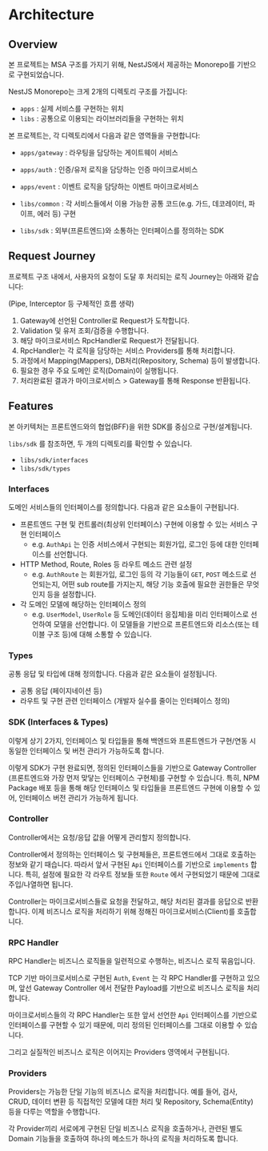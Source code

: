 # Architecture

## Overview

본 프로젝트는 MSA 구조를 가지기 위해, NestJS에서 제공하는 Monorepo를 기반으로 구현되었습니다.

NestJS Monorepo는 크게 2개의 디렉토리 구조를 가집니다:

-   `apps` : 실제 서비스를 구현하는 위치
-   `libs` : 공통으로 이용되는 라이브러리들을 구현하는 위치

본 프로젝트는, 각 디렉토리에서 다음과 같은 영역들을 구현합니다:

-   `apps/gateway` : 라우팅을 담당하는 게이트웨이 서비스
-   `apps/auth` : 인증/유저 로직을 담당하는 인증 마이크로서비스
-   `apps/event` : 이벤트 로직을 담당하는 이벤트 마이크로서비스

-   `libs/common` : 각 서비스들에서 이용 가능한 공통 코드(e.g. 가드, 데코레이터, 파이프, 에러 등) 구현
-   `libs/sdk` : 외부(프론트엔드)와 소통하는 인터페이스를 정의하는 SDK

## Request Journey

프로젝트 구조 내에서, 사용자의 요청이 도달 후 처리되는 로직 Journey는 아래와 같습니다:

(Pipe, Interceptor 등 구체적인 흐름 생략)

1. Gateway에 선언된 Controller로 Request가 도착합니다.
2. Validation 및 유저 조회/검증을 수행합니다.
3. 해당 마이크로서비스 RpcHandler로 Request가 전달됩니다.
4. RpcHandler는 각 로직을 담당하는 서비스 Providers를 통해 처리합니다.
5. 과정에서 Mapping(Mappers), DB처리(Repository, Schema) 등이 발생합니다.
6. 필요한 경우 주요 도메인 로직(Domain)이 실행됩니다.
7. 처리완료된 결과가 마이크로서비스 > Gateway를 통해 Response 반환됩니다.

## Features

본 아키텍처는 프론트엔드와의 협업(BFF)을 위한 SDK를 중심으로 구현/설계됩니다.

`libs/sdk` 를 참조하면, 두 개의 디렉토리를 확인할 수 있습니다.

-   `libs/sdk/interfaces`
-   `libs/sdk/types`

### Interfaces

도메인 서비스들의 인터페이스를 정의합니다. 다음과 같은 요소들이 구현됩니다.

-   프론트엔드 구현 및 컨트롤러(최상위 인터페이스) 구현에 이용할 수 있는 서비스 구현 인터페이스
    -   e.g. `AuthApi` 는 인증 서비스에서 구현되는 회원가입, 로그인 등에 대한 인터페이스를 선언합니다.
-   HTTP Method, Route, Roles 등 라우트 메소드 관련 설정
    -   e.g. `AuthRoute` 는 회원가입, 로그인 등의 각 기능들이 `GET`, `POST` 메소드로 선언되는지, 어떤 sub route를 가지는지, 해당 기능 호출에 필요한 권한들은 무엇인지 등을 설정합니다.
-   각 도메인 모델에 해당하는 인터페이스 정의
    -   e.g. `UserModel`, `UserRole` 등 도메인(데이터 응집체)을 미리 인터페이스로 선언하여 모델을 선언합니다. 이 모델들을 기반으로 프론트엔드와 리소스(또는 테이블 구조 등)에 대해 소통할 수 있습니다.

### Types

공통 응답 및 타입에 대해 정의합니다. 다음과 같은 요소들이 설정됩니다.

-   공통 응답 (페이지네이션 등)
-   라우트 및 구현 관련 인터페이스 (개발자 실수를 줄이는 인터페이스 정의)

### SDK (Interfaces & Types)

이렇게 상기 2가지, 인터페이스 및 타입들을 통해 백엔드와 프론트엔드가 구현/연동 시 동일한 인터페이스 및 버전 관리가 가능하도록 합니다.

이렇게 SDK가 구현 완료되면, 정의된 인터페이스들을 기반으로 Gateway Controller (프론트엔드와 가장 먼저 맞닿는 인터페이스 구현체)를 구현할 수 있습니다. 특히, NPM Package 배포 등을 통해 해당 인터페이스 및 타입들을 프론트엔드 구현에 이용할 수 있어, 인터페이스 버전 관리가 가능하게 됩니다.

### Controller

Controller에서는 요청/응답 값을 어떻게 관리할지 정의합니다.

Controller에서 정의하는 인터페이스 및 구현체들은, 프론트엔드에서 그대로 호출하는 정보와 같기 때습니다. 따라서 앞서 구현된 `Api` 인터페이스를 기반으로 `implements` 합니다. 특히, 설정에 필요한 각 라우트 정보들 또한 `Route` 에서 구현되었기 때문에 그대로 주입/나열하면 됩니다.

Controller는 마이크로서비스들로 요청을 전달하고, 해당 처리된 결과를 응답으로 반환합니다. 이제 비즈니스 로직을 처리하기 위해 정해진 마이크로서비스(Client)를 호출합니다.

### RPC Handler

RPC Handler는 비즈니스 로직들을 일련적으로 수행하는, 비즈니스 로직 묶음입니다.

TCP 기반 마이크로서비스로 구현된 `Auth`, `Event` 는 각 RPC Handler를 구현하고 있으며, 앞선 Gateway Controller 에서 전달한 Payload를 기반으로 비즈니스 로직을 처리합니다.

마이크로서비스들의 각 RPC Handler는 또한 앞서 선언한 `Api` 인터페이스를 기반으로 인터페이스를 구현할 수 있기 때문에, 미리 정의된 인터페이스를 그대로 이용할 수 있습니다.

그리고 실질적인 비즈니스 로직은 이어지는 Providers 영역에서 구현됩니다.

### Providers

Providers는 가능한 단일 기능의 비즈니스 로직을 처리합니다. 예를 들어, 검사, CRUD, 데이터 변환 등 직접적인 모델에 대한 처리 및 Repository, Schema(Entity) 등을 다루는 역할을 수행합니다.

각 Provider끼리 서로에게 구현된 단일 비즈니스 로직을 호출하거나, 관련된 별도 Domain 기능들을 호출하여 하나의 메소드가 하나의 로직을 처리하도록 합니다.
